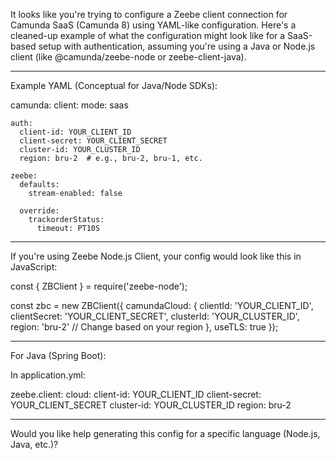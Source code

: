 It looks like you're trying to configure a Zeebe client connection for Camunda SaaS (Camunda 8) using YAML-like configuration. Here's a cleaned-up example of what the configuration might look like for a SaaS-based setup with authentication, assuming you're using a Java or Node.js client (like @camunda/zeebe-node or zeebe-client-java).


---

Example YAML (Conceptual for Java/Node SDKs):

camunda:
  client:
    mode: saas

    auth:
      client-id: YOUR_CLIENT_ID
      client-secret: YOUR_CLIENT_SECRET
      cluster-id: YOUR_CLUSTER_ID
      region: bru-2  # e.g., bru-2, bru-1, etc.

    zeebe:
      defaults:
        stream-enabled: false

      override:
        trackorderStatus:
          timeout: PT10S


---

If you're using Zeebe Node.js Client, your config would look like this in JavaScript:

const { ZBClient } = require('zeebe-node');

const zbc = new ZBClient({
  camundaCloud: {
    clientId: 'YOUR_CLIENT_ID',
    clientSecret: 'YOUR_CLIENT_SECRET',
    clusterId: 'YOUR_CLUSTER_ID',
    region: 'bru-2' // Change based on your region
  },
  useTLS: true
});


---

For Java (Spring Boot):

In application.yml:

zeebe.client:
  cloud:
    client-id: YOUR_CLIENT_ID
    client-secret: YOUR_CLIENT_SECRET
    cluster-id: YOUR_CLUSTER_ID
    region: bru-2


---

Would you like help generating this config for a specific language (Node.js, Java, etc.)?

